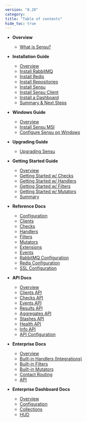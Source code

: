 ```yaml
---
version: "0.20"
category:
title: "Table of contents"
hide_toc: true
---
```


* **Overview**
  * [What is Sensu?](overview)

* **Installation Guide**
  * [Overview](installation-overview)
  * [Install RabbitMQ](install-rabbitmq)
  * [Install Redis](install-redis)
  * [Install Repositories](install-repositories)
  * [Install Sensu](install-sensu)
  * [Install Sensu Client](install-sensu-client)
  * [Install a Dashboard](install-a-dashboard)
  * [Summary & Next Steps](installation-summary)

* **Windows Guide**
  * [Overview](windows-overview)
  * [Install Sensu MSI](windows-msi-install)
  * [Configure Sensu on Windows](windows-service-configuration)

* **Upgrading Guide**
  * [Upgrading Sensu](upgrading)

* **Getting Started Guide**
  * [Overview](getting-started)
  * [Getting Started w/ Checks](getting-started-with-checks)
  * [Getting Started w/ Handlers](getting-started-with-handlers)
  * [Getting Started w/ Filters](getting-started-with-filters)
  * [Getting Started w/ Mutators](getting-started-with-mutators)
  * [Summary](getting-started-summary)

* **Reference Docs**
  * [Configuration](configuration)
  * [Clients](clients)
  * [Checks](checks)
  * [Handlers](handlers)
  * [Filters](filters)
  * [Mutators](mutators)
  * [Extensions](extensions)
  * [Events](events)
  * [RabbitMQ Configuration](rabbitmq)
  * [Redis Configuration](redis)
  * [SSL Configuration](ssl)

* **API Docs**
  * [Overview](api-overview)
  * [Clients API](api-clients)
  * [Checks API](api-checks)
  * [Events API](api-events)
  * [Results API](api-results)
  * [Aggregates API](api-aggregates)
  * [Stashes API](api-stashes)
  * [Health API](api-health)
  * [Info API](api-info)
  * [API Configuration](api-configuration)

* **Enterprise Docs**
  * [Overview](enterprise-overview)
  * [Built-in Handlers (Integrations)](enterprise-built-in-handlers)
  * [Built-in Filters](enterprise-built-in-filters)
  * [Built-in Mutators](enterprise-built-in-mutators)
  * [Contact Routing](enterprise-contact-routing)
  * [API](enterprise-api)

* **Enterprise Dashboard Docs**
  * [Overview](enterprise-dashboard-overview)
  * [Configuration](enterprise-dashboard-configuration)
  * [Collections](enterprise-dashboard-collections)
  * [HUD](enterprise-dashboard-hud)
